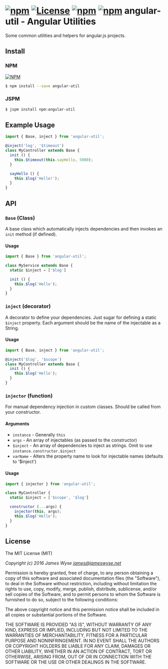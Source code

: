 [![npm](http://img.shields.io/npm/v/angular-util.svg?style=flat-square)](http://npmjs.org/package/angular-util) [![License](http://img.shields.io/:license-mit-blue.svg?style=flat-square)](http://jameswyse.mit-license.org) [![npm](http://img.shields.io/david/jameswyse/angular-util.svg?style=flat-square)](http://npmjs.org/package/angular-util) [![npm](http://img.shields.io/david/dev/jameswyse/angular-util.svg?style=flat-square)](http://npmjs.org/package/angular-util)
angular-util - Angular Utilities
================================================

Some common utilities and helpers for angular.js projects.


## Install

### NPM
[![NPM](https://nodei.co/npm/angular-util.png)](https://nodei.co/npm/angular-util/)
```bash
$ npm install --save angular-util
```

### JSPM
```bash
$ jspm install npm:angular-util
```

## Example Usage

```javascript
import { Base, inject } from 'angular-util';

@inject('log', '$timeout')
class MyController extends Base {
  init () {
    this.$timeout(this.sayHello, 5000);
  }

  sayHello () {
    this.$log('Hello!');
  }
}
```

## API

### `Base` (Class)
A base class which automatically injects dependencies and then invokes an `init` method (if defined).

#### Usage
```javascript
import { Base } from 'angular-util';

class MyService extends Base {
  static $inject = ['$log']

  init () {
    this.$log('Hello');
  }
}
```

### `inject` (decorator)
A decorator to define your dependencies. Just sugar for defining a static `$inject` property.
Each argument should be the name of the injectable as a String.

#### Usage
```javascript
import { Base, inject } from 'angular-util';

@inject('$log', '$scope')
class MyController extends Base {
  init () {
    this.$log('Hello');
  }
}
```

### `injector` (function)
For manual dependency injection in custom classes. Should be called from your constructor.

#### Arguments
- `instance` - Generally `this`
- `args` - An array of injectables (as passed to the constructor)
- `$inject` - An array of dependencies to inject as strings. Omit to use `instance.constructor.$inject`
- `varName` - Alters the property name to look for injectable names (defaults to '$inject')

#### Usage
```javascript
import { injector } from 'angular-util';

class MyController {
  static $inject = ['$scope', '$log']

  constructor (...args) {
    injector(this, args);
    this.$log('Hello');
  }
}
```

## License
The MIT License (MIT)

*Copyright (c) 2016 James Wyse <james@jameswyse.net>*

Permission is hereby granted, free of charge, to any person obtaining a copy of this software and associated documentation files (the "Software"), to deal in the Software without restriction, including without limitation the rights to use, copy, modify, merge, publish, distribute, sublicense, and/or sell copies of the Software, and to permit persons to whom the Software is furnished to do so, subject to the following conditions:

The above copyright notice and this permission notice shall be included in all copies or substantial portions of the Software.

THE SOFTWARE IS PROVIDED "AS IS", WITHOUT WARRANTY OF ANY KIND, EXPRESS OR IMPLIED, INCLUDING BUT NOT LIMITED TO THE WARRANTIES OF MERCHANTABILITY, FITNESS FOR A PARTICULAR PURPOSE AND NONINFRINGEMENT. IN NO EVENT SHALL THE AUTHORS OR COPYRIGHT HOLDERS BE LIABLE FOR ANY CLAIM, DAMAGES OR OTHER LIABILITY, WHETHER IN AN ACTION OF CONTRACT, TORT OR OTHERWISE, ARISING FROM, OUT OF OR IN CONNECTION WITH THE SOFTWARE OR THE USE OR OTHER DEALINGS IN THE SOFTWARE.
